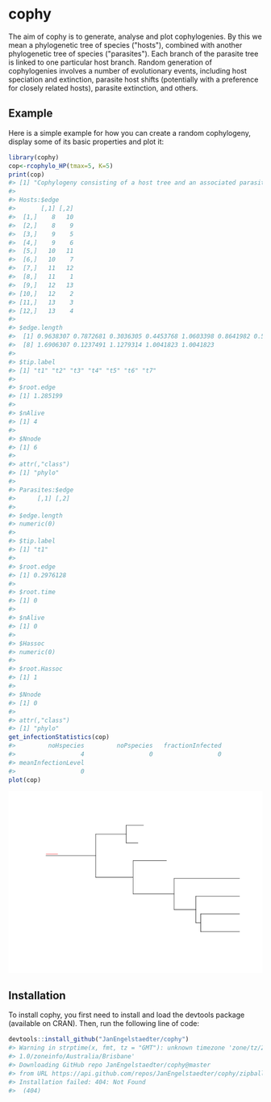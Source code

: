 
<!-- README.md is generated from README.Rmd. Please edit that file -->
cophy
=====

The aim of cophy is to generate, analyse and plot cophylogenies. By this we mean a phylogenetic tree of species ("hosts"), combined with another phylogenetic tree of species ("parasites"). Each branch of the parasite tree is linked to one particular host branch. Random generation of cophylogenies involves a number of evolutionary events, including host speciation and extinction, parasite host shifts (potentially with a preference for closely related hosts), parasite extinction, and others.

Example
-------

Here is a simple example for how you can create a random cophylogeny, display some of its basic properties and plot it:

``` r
library(cophy)
cop<-rcophylo_HP(tmax=5, K=5)
print(cop)
#> [1] "Cophylogeny consisting of a host tree and an associated parasite tree."
#> 
#> Hosts:$edge
#>       [,1] [,2]
#>  [1,]    8   10
#>  [2,]    8    9
#>  [3,]    9    5
#>  [4,]    9    6
#>  [5,]   10   11
#>  [6,]   10    7
#>  [7,]   11   12
#>  [8,]   11    1
#>  [9,]   12   13
#> [10,]   12    2
#> [11,]   13    3
#> [12,]   13    4
#> 
#> $edge.length
#>  [1] 0.9638307 0.7872681 0.3036305 0.4453768 1.0603398 0.8641982 0.5626993
#>  [8] 1.6906307 0.1237491 1.1279314 1.0041823 1.0041823
#> 
#> $tip.label
#> [1] "t1" "t2" "t3" "t4" "t5" "t6" "t7"
#> 
#> $root.edge
#> [1] 1.285199
#> 
#> $nAlive
#> [1] 4
#> 
#> $Nnode
#> [1] 6
#> 
#> attr(,"class")
#> [1] "phylo"
#> 
#> Parasites:$edge
#>      [,1] [,2]
#> 
#> $edge.length
#> numeric(0)
#> 
#> $tip.label
#> [1] "t1"
#> 
#> $root.edge
#> [1] 0.2976128
#> 
#> $root.time
#> [1] 0
#> 
#> $nAlive
#> [1] 0
#> 
#> $Hassoc
#> numeric(0)
#> 
#> $root.Hassoc
#> [1] 1
#> 
#> $Nnode
#> [1] 0
#> 
#> attr(,"class")
#> [1] "phylo"
get_infectionStatistics(cop)
#>         noHspecies         noPspecies   fractionInfected 
#>                  4                  0                  0 
#> meanInfectionLevel 
#>                  0
plot(cop)
```

![](exampleFigs/README-example-1.png)

Installation
------------

To install cophy, you first need to install and load the devtools package (available on CRAN). Then, run the following line of code:

``` r
devtools::install_github("JanEngelstaedter/cophy")
#> Warning in strptime(x, fmt, tz = "GMT"): unknown timezone 'zone/tz/2018c.
#> 1.0/zoneinfo/Australia/Brisbane'
#> Downloading GitHub repo JanEngelstaedter/cophy@master
#> from URL https://api.github.com/repos/JanEngelstaedter/cophy/zipball/master
#> Installation failed: 404: Not Found
#>  (404)
```
